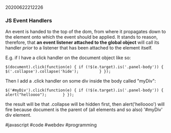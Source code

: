 20200622212226

### JS Event Handlers

An event is handed to the top of the dom, from where it propagates down to the element onto which the event should be applied. It stands to reason, therefore, that **an event listener attached to the global object** will call its handler _prior_ to a listener that has been attached to the element itself.

E.g. if I have a click handler on the document object like so:

`$(document).click(function(e) {
		   if (!$(e.target).is('.panel-body')) {
       	$('.collapse').collapse('hide');	    
  }
  });`
  
  Then I add a .click handler on some div inside the body called "myDiv":
  
`$('#myDiv').click(function(e) {
		   if (!$(e.target).is('.panel-body')) {
       	alert("helloooo");	    
  }
  });`
  
  the result will be that .collapse will be hidden first, then alert('helloooo') will fire because document is the parent of (all elements and so also) '#myDiv' div element.
  
  #javascript #code #webdev #programming 